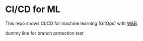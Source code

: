 # CI/CD for ML

This repo shows CI/CD for machine learning (GitOps) with [W&B](https://www.wandb.courses/courses/ci-cd-for-machine-learning).

dummy line for branch protection test
